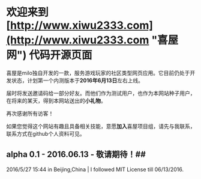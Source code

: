 # 欢迎来到 [http://www.xiwu2333.com](http://www.xiwu2333.com "喜屋网") 代码开源页面 #

喜屋是milo独自开发的一款，服务游戏玩家的社区类型网页应用。它目前仍处于开发状态，计划第一个内测版本于**2016年6月13日**左右上线。

届时将发送邀请码给一部分好友。而他们作为测试用户，也作为本网站种子用户，在将来的某天，得到本网站送出的**小礼物**。

再次感谢所有访客！

如果您觉得这个网站有趣且具备相关技能，意愿**加入**喜屋项目组，请先与我联系，联系方式在github个人资料可见。

## alpha 0.1 - 2016.06.13 - 敬请期待！##



2016/5/27 15:44 in Beijing,China | I followed MIT License till 06/13/2016.